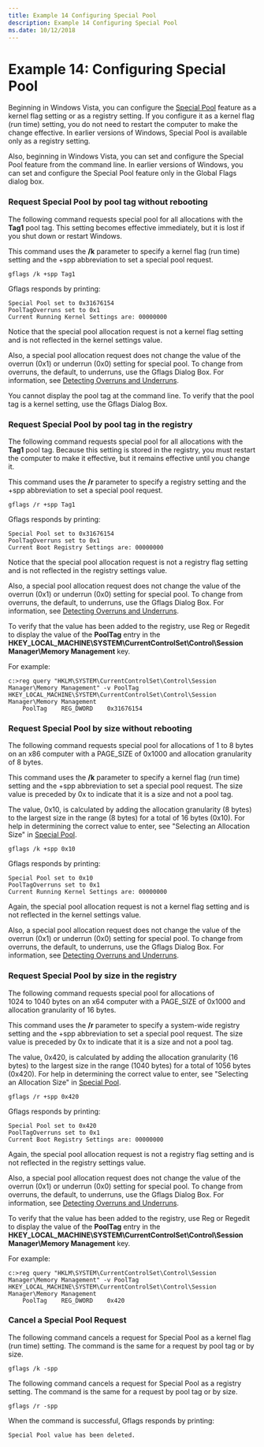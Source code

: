 ```yaml
---
title: Example 14 Configuring Special Pool
description: Example 14 Configuring Special Pool
ms.date: 10/12/2018
---
```


# Example 14: Configuring Special Pool


Beginning in Windows Vista, you can configure the [Special Pool](special-pool.md) feature as a kernel flag setting or as a registry setting. If you configure it as a kernel flag (run time) setting, you do not need to restart the computer to make the change effective. In earlier versions of Windows, Special Pool is available only as a registry setting.

Also, beginning in Windows Vista, you can set and configure the Special Pool feature from the command line. In earlier versions of Windows, you can set and configure the Special Pool feature only in the Global Flags dialog box.

### <span id="request_special_pool_by_pool_tag_without_rebooting"></span><span id="REQUEST_SPECIAL_POOL_BY_POOL_TAG_WITHOUT_REBOOTING"></span>Request Special Pool by pool tag without rebooting

The following command requests special pool for all allocations with the **Tag1** pool tag. This setting becomes effective immediately, but it is lost if you shut down or restart Windows.

This command uses the **/k** parameter to specify a kernel flag (run time) setting and the +spp abbreviation to set a special pool request.

```console
gflags /k +spp Tag1
```

Gflags responds by printing:

```console
Special Pool set to 0x31676154
PoolTagOverruns set to 0x1
Current Running Kernel Settings are: 00000000
```

Notice that the special pool allocation request is not a kernel flag setting and is not reflected in the kernel settings value.

Also, a special pool allocation request does not change the value of the overrun (0x1) or underrun (0x0) setting for special pool. To change from overruns, the default, to underruns, use the Gflags Dialog Box. For information, see [Detecting Overruns and Underruns](detecting-overruns-and-underruns.md).

You cannot display the pool tag at the command line. To verify that the pool tag is a kernel setting, use the Gflags Dialog Box.

### <span id="request_special_pool_by_pool_tag_in_the_registry"></span><span id="REQUEST_SPECIAL_POOL_BY_POOL_TAG_IN_THE_REGISTRY"></span>Request Special Pool by pool tag in the registry

The following command requests special pool for all allocations with the **Tag1** pool tag. Because this setting is stored in the registry, you must restart the computer to make it effective, but it remains effective until you change it.

This command uses the **/r** parameter to specify a registry setting and the +spp abbreviation to set a special pool request.

```console
gflags /r +spp Tag1
```

Gflags responds by printing:

```console
Special Pool set to 0x31676154
PoolTagOverruns set to 0x1
Current Boot Registry Settings are: 00000000
```

Notice that the special pool allocation request is not a registry flag setting and is not reflected in the registry settings value.

Also, a special pool allocation request does not change the value of the overrun (0x1) or underrun (0x0) setting for special pool. To change from overruns, the default, to underruns, use the Gflags Dialog Box. For information, see [Detecting Overruns and Underruns](detecting-overruns-and-underruns.md).

To verify that the value has been added to the registry, use Reg or Regedit to display the value of the **PoolTag** entry in the **HKEY\_LOCAL\_MACHINE\\SYSTEM\\CurrentControlSet\\Control\\Session Manager\\Memory Management** key.

For example:

```console
c:>reg query "HKLM\SYSTEM\CurrentControlSet\Control\Session Manager\Memory Management" -v PoolTag
HKEY_LOCAL_MACHINE\SYSTEM\CurrentControlSet\Control\Session Manager\Memory Management
    PoolTag    REG_DWORD    0x31676154
```

### <span id="request_special_pool_by_size_without_rebooting"></span><span id="REQUEST_SPECIAL_POOL_BY_SIZE_WITHOUT_REBOOTING"></span>Request Special Pool by size without rebooting

The following command requests special pool for allocations of 1 to 8 bytes on an x86 computer with a PAGE\_SIZE of 0x1000 and allocation granularity of 8 bytes.

This command uses the **/k** parameter to specify a kernel flag (run time) setting and the +spp abbreviation to set a special pool request. The size value is preceded by 0x to indicate that it is a size and not a pool tag.

The value, 0x10, is calculated by adding the allocation granularity (8 bytes) to the largest size in the range (8 bytes) for a total of 16 bytes (0x10). For help in determining the correct value to enter, see "Selecting an Allocation Size" in [Special Pool](special-pool.md).

```console
gflags /k +spp 0x10
```

Gflags responds by printing:

```console
Special Pool set to 0x10
PoolTagOverruns set to 0x1
Current Running Kernel Settings are: 00000000
```

Again, the special pool allocation request is not a kernel flag setting and is not reflected in the kernel settings value.

Also, a special pool allocation request does not change the value of the overrun (0x1) or underrun (0x0) setting for special pool. To change from overruns, the default, to underruns, use the Gflags Dialog Box. For information, see [Detecting Overruns and Underruns](detecting-overruns-and-underruns.md).

### <span id="request_special_pool_by_size_in_the_registry"></span><span id="REQUEST_SPECIAL_POOL_BY_SIZE_IN_THE_REGISTRY"></span>Request Special Pool by size in the registry

The following command requests special pool for allocations of 1024 to 1040 bytes on an x64 computer with a PAGE\_SIZE of 0x1000 and allocation granularity of 16 bytes.

This command uses the **/r** parameter to specify a system-wide registry setting and the +spp abbreviation to set a special pool request. The size value is preceded by 0x to indicate that it is a size and not a pool tag.

The value, 0x420, is calculated by adding the allocation granularity (16 bytes) to the largest size in the range (1040 bytes) for a total of 1056 bytes (0x420). For help in determining the correct value to enter, see "Selecting an Allocation Size" in [Special Pool](special-pool.md).

```console
gflags /r +spp 0x420
```

Gflags responds by printing:

```console
Special Pool set to 0x420
PoolTagOverruns set to 0x1
Current Boot Registry Settings are: 00000000
```

Again, the special pool allocation request is not a registry flag setting and is not reflected in the registry settings value.

Also, a special pool allocation request does not change the value of the overrun (0x1) or underrun (0x0) setting for special pool. To change from overruns, the default, to underruns, use the Gflags Dialog Box. For information, see [Detecting Overruns and Underruns](detecting-overruns-and-underruns.md).

To verify that the value has been added to the registry, use Reg or Regedit to display the value of the **PoolTag** entry in the **HKEY\_LOCAL\_MACHINE\\SYSTEM\\CurrentControlSet\\Control\\Session Manager\\Memory Management** key.

For example:

```console
c:>reg query "HKLM\SYSTEM\CurrentControlSet\Control\Session Manager\Memory Management" -v PoolTag
HKEY_LOCAL_MACHINE\SYSTEM\CurrentControlSet\Control\Session Manager\Memory Management
    PoolTag    REG_DWORD    0x420
```

### <span id="cancel_a_special_pool_request"></span><span id="CANCEL_A_SPECIAL_POOL_REQUEST"></span>Cancel a Special Pool Request

The following command cancels a request for Special Pool as a kernel flag (run time) setting. The command is the same for a request by pool tag or by size.

```console
gflags /k -spp
```

The following command cancels a request for Special Pool as a registry setting. The command is the same for a request by pool tag or by size.

```console
gflags /r -spp
```

When the command is successful, Gflags responds by printing:

```console
Special Pool value has been deleted.
```

 

 